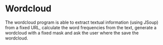 # Wordcloud
The wordcloud program is able to extract textual information (using JSoup) from a fixed URL,
 calculate the word frequencies from the text, generate a wordcloud with a fixed mask and
 ask the user where the save the wordcloud.
